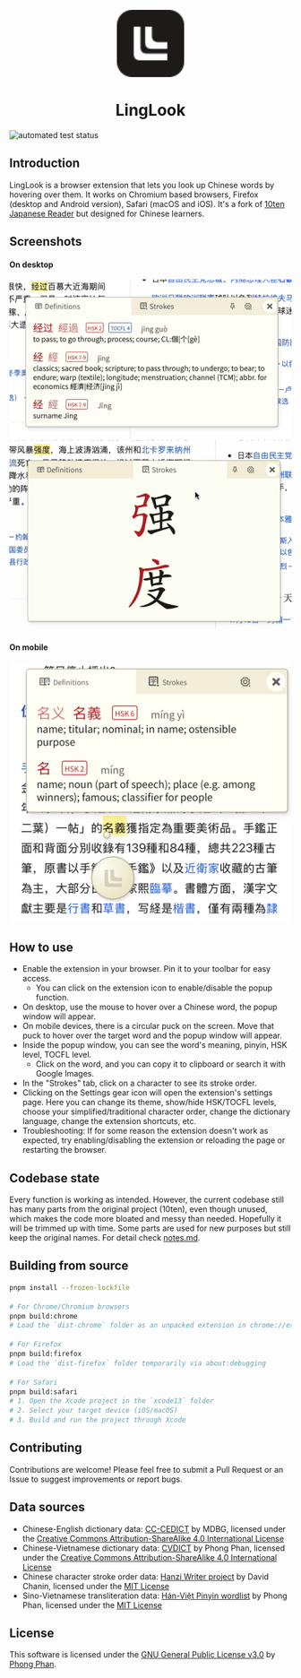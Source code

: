 <div align="center">
  <p>
    <img src="images/linglook.svg" alt="LingLook" width="120" height="120" />
    <h1>LingLook</h1>
  </p>
</div>

![automated test status](https://github.com/ph0ngp/linglook/workflows/CI/badge.svg)

## Introduction

LingLook is a browser extension that lets you look up Chinese words by hovering over them. It works on Chromium based browsers, Firefox (desktop and Android version), Safari (macOS and iOS). It's a fork of [10ten Japanese Reader](https://github.com/birchill/10ten-ja-reader) but designed for Chinese learners.

## Screenshots

#### On desktop

<div align="center">
  <img src="docs/definitions.png" alt="definitions"/>
  <br>
  <img src="docs/strokes.gif" alt="strokes"/>
</div>

#### On mobile

<div align="center">
  <img src="docs/iphone.png" alt="mobile" width="590" />
</div>

## How to use

- Enable the extension in your browser. Pin it to your toolbar for easy access.
  - You can click on the extension icon to enable/disable the popup function.
- On desktop, use the mouse to hover over a Chinese word, the popup window will appear.
- On mobile devices, there is a circular puck on the screen. Move that puck to hover over the target word and the popup window will appear.
- Inside the popup window, you can see the word's meaning, pinyin, HSK level, TOCFL level.
  - Click on the word, and you can copy it to clipboard or search it with Google Images.
- In the "Strokes" tab, click on a character to see its stroke order.
- Clicking on the Settings gear icon will open the extension's settings page. Here you can change its theme, show/hide HSK/TOCFL levels, choose your simplified/traditional character order, change the dictionary language, change the extension shortcuts, etc.
- Troubleshooting: If for some reason the extension doesn't work as expected, try enabling/disabling the extension or reloading the page or restarting the browser.

## Codebase state

Every function is working as intended. However, the current codebase still has many parts from the original project (10ten), even though unused, which makes the code more bloated and messy than needed. Hopefully it will be trimmed up with time. Some parts are used for new purposes but still keep the original names. For detail check [notes.md](notes.md).

## Building from source

```bash
pnpm install --frozen-lockfile

# For Chrome/Chromium browsers
pnpm build:chrome
# Load the `dist-chrome` folder as an unpacked extension in chrome://extensions

# For Firefox
pnpm build:firefox
# Load the `dist-firefox` folder temporarily via about:debugging

# For Safari
pnpm build:safari
# 1. Open the Xcode project in the `xcode13` folder
# 2. Select your target device (iOS/macOS)
# 3. Build and run the project through Xcode
```

## Contributing

Contributions are welcome! Please feel free to submit a Pull Request or an Issue to suggest improvements or report bugs.

## Data sources

- Chinese-English dictionary data: [CC-CEDICT](https://www.mdbg.net/chinese/dictionary?page=cedict) by MDBG, licensed under the [Creative Commons Attribution-ShareAlike 4.0 International License](https://creativecommons.org/licenses/by-sa/4.0/)
- Chinese-Vietnamese dictionary data: [CVDICT](https://github.com/ph0ngp/CVDICT) by Phong Phan, licensed under the [Creative Commons Attribution-ShareAlike 4.0 International License](https://creativecommons.org/licenses/by-sa/4.0/)
- Chinese character stroke order data: [Hanzi Writer project](https://hanziwriter.org) by David Chanin, licensed under the [MIT License](https://hanziwriter.org/license.html)
- Sino-Vietnamese transliteration data: [Hán-Việt Pinyin wordlist](https://github.com/ph0ngp/hanviet-pinyin-wordlist) by Phong Phan, licensed under the [MIT License](https://github.com/ph0ngp/hanviet-pinyin-wordlist/blob/main/LICENSE)

## License

This software is licensed under the [GNU General Public License v3.0](LICENSE) by [Phong Phan](https://github.com/ph0ngp).
